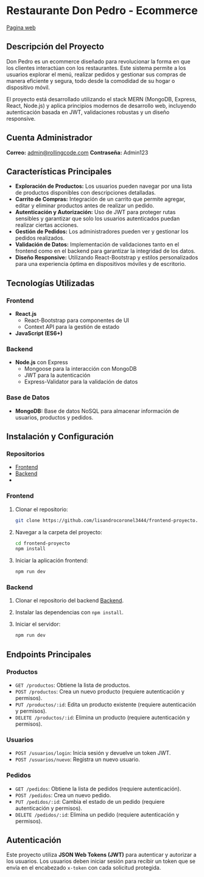 # Restaurante Don Pedro - Ecommerce

[Pagina web](https://velvety-cranachan-d9d9a1.netlify.app/)

## Descripción del Proyecto
Don Pedro es un ecommerce diseñado para revolucionar la forma en que los clientes interactúan con los restaurantes. Este sistema permite a los usuarios explorar el menú, realizar pedidos y gestionar sus compras de manera eficiente y segura, todo desde la comodidad de su hogar o dispositivo móvil.

El proyecto está desarrollado utilizando el stack MERN (MongoDB, Express, React, Node.js) y aplica principios modernos de desarrollo web, incluyendo autenticación basada en JWT, validaciones robustas y un diseño responsive.

## Cuenta Administrador
**Correo:** admin@rollingcode.com
**Contraseña:** Admin123

## Características Principales
- **Exploración de Productos:** Los usuarios pueden navegar por una lista de productos disponibles con descripciones detalladas.
- **Carrito de Compras:** Integración de un carrito que permite agregar, editar y eliminar productos antes de realizar un pedido.
- **Autenticación y Autorización:** Uso de JWT para proteger rutas sensibles y garantizar que solo los usuarios autenticados puedan realizar ciertas acciones.
- **Gestión de Pedidos:** Los administradores pueden ver y gestionar los pedidos realizados.
- **Validación de Datos:** Implementación de validaciones tanto en el frontend como en el backend para garantizar la integridad de los datos.
- **Diseño Responsive:** Utilizando React-Bootstrap y estilos personalizados para una experiencia óptima en dispositivos móviles y de escritorio.

## Tecnologías Utilizadas
### Frontend
- **React.js**
  - React-Bootstrap para componentes de UI
  - Context API para la gestión de estado
- **JavaScript (ES6+)**

### Backend
- **Node.js** con Express
  - Mongoose para la interacción con MongoDB
  - JWT para la autenticación
  - Express-Validator para la validación de datos

### Base de Datos
- **MongoDB:** Base de datos NoSQL para almacenar información de usuarios, productos y pedidos.

## Instalación y Configuración
### Repositorios
- [Frontend](https://github.com/lisandrocoronel3444/frontend-proyecto.git)
- [Backend](https://github.com/lisandrocoronel3444/backend-proyecto)
- 

### Frontend
1. Clonar el repositorio:
   ```bash
   git clone https://github.com/lisandrocoronel3444/frontend-proyecto.git
   ```

2. Navegar a la carpeta del proyecto:
   ```bash
   cd frontend-proyecto
   npm install
   ```
3. Iniciar la aplicación frontend:
   ```bash
   npm run dev
   ```

### Backend 
1. Clonar el repositorio del backend [Backend](https://github.com/lisandrocoronel3444/backend-proyecto).
 
2. Instalar las dependencias con `npm install`.

3. Iniciar el servidor:
   ```bash
   npm run dev
   ```

## Endpoints Principales
### Productos
- `GET /productos`: Obtiene la lista de productos.
- `POST /productos`: Crea un nuevo producto (requiere autenticación y permisos).
- `PUT /productos/:id`: Edita un producto existente (requiere autenticación y permisos).
- `DELETE /productos/:id`: Elimina un producto (requiere autenticación y permisos).

### Usuarios
- `POST /usuarios/login`: Inicia sesión y devuelve un token JWT.
- `POST /usuarios/nuevo`: Registra un nuevo usuario.

### Pedidos
- `GET /pedidos`: Obtiene la lista de pedidos (requiere autenticación).
- `POST /pedidos`: Crea un nuevo pedido.
- `PUT /pedidos/:id`: Cambia el estado de un pedido (requiere autenticación y permisos).
- `DELETE /pedidos/:id`: Elimina un pedido (requiere autenticación y permisos).

## Autenticación
Este proyecto utiliza **JSON Web Tokens (JWT)** para autenticar y autorizar a los usuarios. Los usuarios deben iniciar sesión para recibir un token que se envía en el encabezado `x-token` con cada solicitud protegida.


